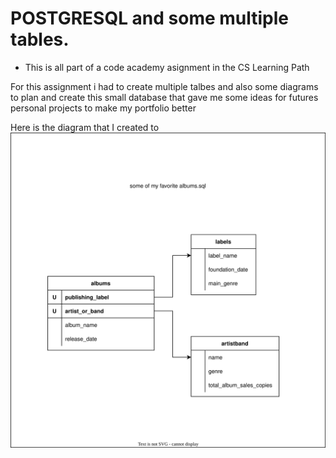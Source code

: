 # POSTGRESQL and some multiple tables.
* This is all part of a code academy asignment in the CS Learning Path

For this assignment i had to create multiple talbes and also some diagrams to
plan and create this small database that gave me some ideas for futures
personal projects to make my portfolio better

Here is the diagram that I created to 
![](Planning.svg)

